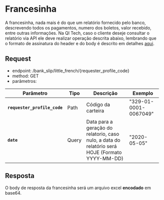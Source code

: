 # Francesinha

A francesinha, nada mais é do que um relatório fornecido pelo banco, descrevendo todos os pagamentos, numero dos boletos,
valor recebido, entre outras informações. Na QI Tech, caso o cliente deseje consultar o relatório via API ele deve realizar
operação descrita abaixo, lembrando que o formato de assinatura do header e do body é descrito em detalhes [aqui](?file=224).

## Request

- endpoint: /bank_slip/little_french/{requester_profile_code}
- method: GET
- parâmetros:
 
| Parâmetro | Tipo | Descrição | Exemplo |
|---|---|---|---|
| **`requester_profile_code`** | Path | Código da carteira | "329-01-0001-0067049" |
| **`date`** | Query | Data para a geração do relatorio, caso nulo, a data do relatório será HOJE (Formato YYYY-MM-DD) | "2020-05-05" |

## Resposta

O body de resposta da francesinha será um arquivo excel **encodado** em base64.

<br>
